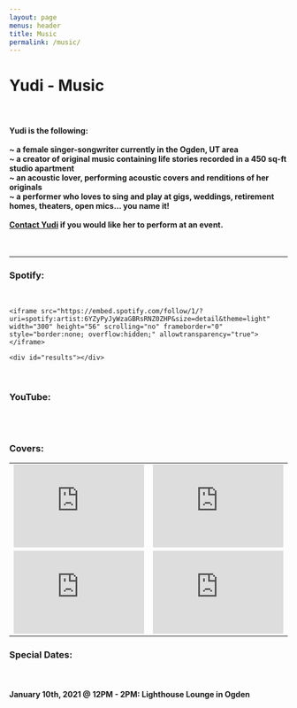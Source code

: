 ```yaml
---
layout: page
menus: header
title: Music
permalink: /music/
---
```


<h1 class="text-center"> Yudi - Music </h1>
<!-- <img src="/assets/img/music1.jpg" class="img-fluid">
<img src="/assets/img/music2.jpg" class="img-fluid">
<img src="/assets/img/music3.jpg" class="img-fluid">
<img src="/assets/img/music4.jpg" class="img-fluid"> -->

<br/>
<h4>
Yudi is the following:
<br/>
<br>
~ a female singer-songwriter currently in the Ogden, UT area 
<br>
~ a creator of original music containing life stories recorded in a 450 sq-ft studio apartment
<br>
~ an acoustic lover, performing acoustic covers and renditions of her originals
<br>
~ a performer who loves to sing and play at gigs, weddings, retirement homes, theaters, open mics... you name it!
<br/>
<br/>
<a href="https://yudiko.github.io/contact/#/">Contact Yudi</a> if you would like her to perform at an event. 

</h4>
<br/>
<hr />
<h3>Spotify:</h3>
<br/>
<body>
   <div class="container">

   	<iframe src="https://embed.spotify.com/follow/1/?uri=spotify:artist:6YZyPyJyWzaGBRsRNZ0ZHP&size=detail&theme=light" width="300" height="56" scrolling="no" frameborder="0" style="border:none; overflow:hidden;" allowtransparency="true"></iframe>

   	<div id="results"></div>

   </div>

 </body>
<br/>
<h3>YouTube:</h3>
<br/>
<body>
<div class="container">
<script src="https://apis.google.com/js/platform.js"></script>

<div class="g-ytsubscribe" data-channelid="UCBngJ1efJfFtKdmBZWKo-kg" data-layout="full" data-count="hidden"></div>
   </div>
</body>
<br/>
<h3>Covers:</h3>

<table>
<tr>
<td>
<iframe width="100%" height=auto src="https://www.youtube.com/embed/iygOABIW_Qs" frameborder="0" allow="accelerometer; autoplay; encrypted-media; gyroscope; picture-in-picture" allowfullscreen></iframe>
</td>
<td>
<iframe width="100%" height=auto src="https://www.youtube.com/embed/FsQGA0AIaUY" frameborder="0" allow="accelerometer; autoplay; encrypted-media; gyroscope; picture-in-picture" allowfullscreen></iframe>
</td>
</tr>
<tr>
<td>
<iframe width="100%" height=auto src="https://www.youtube.com/embed/ytDrD1Tmxkw" frameborder="0" allow="accelerometer; autoplay; encrypted-media; gyroscope; picture-in-picture" allowfullscreen></iframe>
</td>
<td>
<iframe width="100%" height=auto src="https://www.youtube.com/embed/fAAVWLOopRY" frameborder="0" allow="accelerometer; autoplay; encrypted-media; gyroscope; picture-in-picture" allowfullscreen></iframe>
</td>
</tr>
<table>


<!-- <h3>Originals:</h3>

<iframe width="560" height="315" src="https://www.youtube.com/embed/aTwRE3vL2Bs" frameborder="0" allow="accelerometer; autoplay; encrypted-media; gyroscope; picture-in-picture" allowfullscreen></iframe>

<iframe width="560" height="315" src="https://www.youtube.com/embed/-ty8y-nRHCA" frameborder="0" allow="accelerometer; autoplay; encrypted-media; gyroscope; picture-in-picture" allowfullscreen></iframe>

<iframe width="560" height="315" src="https://www.youtube.com/embed/ngDtU--h0HY" frameborder="0" allow="accelerometer; autoplay; encrypted-media; gyroscope; picture-in-picture" allowfullscreen></iframe>

<iframe width="560" height="315" src="https://www.youtube.com/embed/54Dtv1WgtjU" frameborder="0" allow="accelerometer; autoplay; clipboard-write; encrypted-media; gyroscope; picture-in-picture" allowfullscreen></iframe> -->


<h3>Special Dates:</h3>
<br/>
<h4>
January 10th, 2021 @ 12PM - 2PM: Lighthouse Lounge in Ogden
</h4>
<br/>